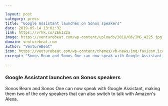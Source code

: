 ```yaml
---

layout: post
category: press
title: "Google Assistant launches on Sonos speakers"
date: 2019-05-14 13:01:32
link: https://vrhk.co/2E6IZza
image: https://venturebeat.com/wp-content/uploads/2018/06/IMG_4225.jpg?w=1200&strip=all
domain: venturebeat.com
author: "VentureBeat"
icon: https://venturebeat.com/wp-content/themes/vb-news/img/favicon.ico
excerpt: "Sonos Beam and Sonos One can now speak with Google Assistant, making them two of the only speakers that can also switch to talk with Amazon's Alexa."

---
```


### Google Assistant launches on Sonos speakers

Sonos Beam and Sonos One can now speak with Google Assistant, making them two of the only speakers that can also switch to talk with Amazon's Alexa.